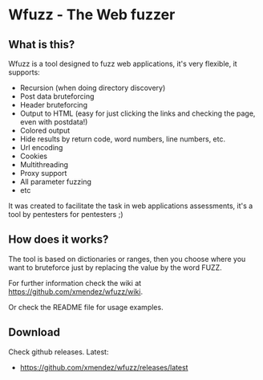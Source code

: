 # Wfuzz - The Web fuzzer

## What is this?

Wfuzz is a tool designed to fuzz web applications, it's very flexible, it supports:
	
- Recursion (when doing directory discovery)
- Post data bruteforcing
- Header bruteforcing
- Output to HTML (easy for just clicking the links and checking the page, even with postdata!)
- Colored output 
- Hide results by return code, word numbers, line numbers, etc.
- Url encoding
- Cookies
- Multithreading
- Proxy support 
- All parameter fuzzing
- etc

It was created to facilitate the task in web applications assessments, it's a tool by pentesters for pentesters ;)

## How does it works?

The tool is based on dictionaries or ranges, then you choose where you want to bruteforce just by replacing the value by the word FUZZ.

For further information check the wiki at https://github.com/xmendez/wfuzz/wiki.

Or check the README file for usage examples.


## Download 

Check github releases. Latest:

- https://github.com/xmendez/wfuzz/releases/latest
